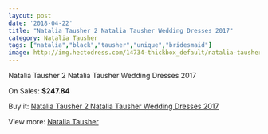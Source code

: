 ```yaml
---
layout: post
date: '2018-04-22'
title: "Natalia Tausher 2 Natalia Tausher Wedding Dresses 2017"
category: Natalia Tausher
tags: ["natalia","black","tausher","unique","bridesmaid"]
image: http://img.hectodress.com/14734-thickbox_default/natalia-tausher-2-natalia-tausher-wedding-dresses-2013.jpg
---
```

Natalia Tausher 2 Natalia Tausher Wedding Dresses 2017

On Sales: **$247.84**
<a href="https://www.hectodress.com/natalia-tausher/7118-natalia-tausher-2-natalia-tausher-wedding-dresses-2013.html"><amp-img layout="responsive" width="600" height="600" src="//img.hectodress.com/14734-thickbox_default/natalia-tausher-2-natalia-tausher-wedding-dresses-2013.jpg" alt="Natalia Tausher 2 Natalia Tausher Wedding Dresses 2017 0" /></a>
<a href="https://www.hectodress.com/natalia-tausher/7118-natalia-tausher-2-natalia-tausher-wedding-dresses-2013.html"><amp-img layout="responsive" width="600" height="600" src="//img.hectodress.com/14736-thickbox_default/natalia-tausher-2-natalia-tausher-wedding-dresses-2013.jpg" alt="Natalia Tausher 2 Natalia Tausher Wedding Dresses 2017 1" /></a>
<a href="https://www.hectodress.com/natalia-tausher/7118-natalia-tausher-2-natalia-tausher-wedding-dresses-2013.html"><amp-img layout="responsive" width="600" height="600" src="//img.hectodress.com/14735-thickbox_default/natalia-tausher-2-natalia-tausher-wedding-dresses-2013.jpg" alt="Natalia Tausher 2 Natalia Tausher Wedding Dresses 2017 2" /></a>

Buy it: [Natalia Tausher 2 Natalia Tausher Wedding Dresses 2017](https://www.hectodress.com/natalia-tausher/7118-natalia-tausher-2-natalia-tausher-wedding-dresses-2013.html "Natalia Tausher 2 Natalia Tausher Wedding Dresses 2017")

View more: [Natalia Tausher](https://www.hectodress.com/123-natalia-tausher "Natalia Tausher")